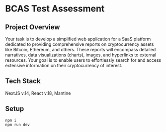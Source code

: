 # BCAS Test Assessment

## Project Overview

Your task is to develop a simplified web application for a SaaS platform dedicated to providing comprehensive reports on cryptocurrency assets like Bitcoin, Ethereum, and others. 
These reports will encompass detailed narratives, data visualizations (charts), images, and hyperlinks to external resources. 
Your goal is to enable users to effortlessly search for and access extensive information on their cryptocurrency of interest.


## Tech Stack

NextJS v.14, React v.18,  Mantine


## Setup

```
npm i
npm run dev
```
